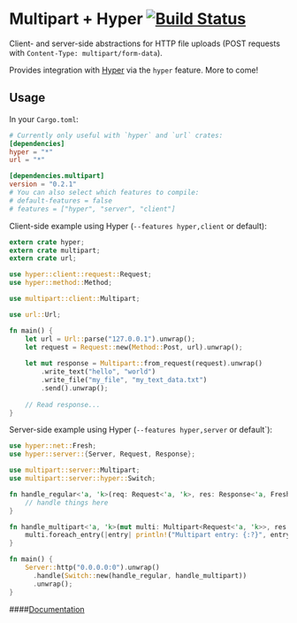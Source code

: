 Multipart + Hyper [![Build Status](https://travis-ci.org/cybergeek94/multipart.svg?branch=master)](https://travis-ci.org/cybergeek94/multipart)
=========

Client- and server-side abstractions for HTTP file uploads (POST requests with  `Content-Type: multipart/form-data`).

Provides integration with [Hyper](https://github.com/hyperium/hyper) via the `hyper` feature. More to come!

Usage
-----

In your `Cargo.toml`:
```toml
# Currently only useful with `hyper` and `url` crates:
[dependencies]
hyper = "*"
url = "*"

[dependencies.multipart]
version = "0.2.1"
# You can also select which features to compile:
# default-features = false
# features = ["hyper", "server", "client"]
```

Client-side example using Hyper (`--features hyper,client` or default):
```rust
extern crate hyper;
extern crate multipart;
extern crate url;

use hyper::client::request::Request;
use hyper::method::Method;

use multipart::client::Multipart;

use url::Url;

fn main() {
    let url = Url::parse("127.0.0.1").unwrap();
    let request = Request::new(Method::Post, url).unwrap();
    
    let mut response = Multipart::from_request(request).unwrap()
        .write_text("hello", "world")
        .write_file("my_file", "my_text_data.txt")
        .send().unwrap();
        
    // Read response...
}
```

Server-side example using Hyper (`--features hyper,server` or default`):
```rust
use hyper::net::Fresh;
use hyper::server::{Server, Request, Response};

use multipart::server::Multipart;
use multipart::server::hyper::Switch;

fn handle_regular<'a, 'k>(req: Request<'a, 'k>, res: Response<'a, Fresh>) {
    // handle things here
}

fn handle_multipart<'a, 'k>(mut multi: Multipart<Request<'a, 'k>>, res: Response<'a, Fresh>) {
    multi.foreach_entry(|entry| println!("Multipart entry: {:?}", entry)).unwrap();
}

fn main() {
    Server::http("0.0.0.0:0").unwrap()
      .handle(Switch::new(handle_regular, handle_multipart))
      .unwrap();
}
```

####[Documentation][2]

[1]: https://github.com/hyperium/hyper
[2]: http://rust-ci.org/cybergeek94/multipart/doc/multipart/
